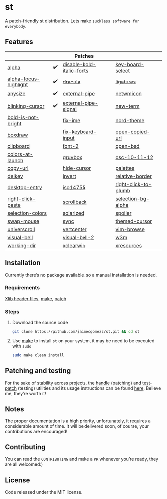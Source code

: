 # st
A patch-friendly [st](https://st.suckless.org/) distribution. Lets make `suckless software for everybody`.



## Features

|                                                              |      | Patches                                                      |      |                                                              |      |
| ------------------------------------------------------------ | ---- | ------------------------------------------------------------ | ---- | ------------------------------------------------------------ | ---- |
| [alpha](https://st.suckless.org/patches/alpha/)              | ✔️    | [disable-bold-italic-fonts](https://st.suckless.org/patches/disable_bold_italic_fonts/) |      | [key-board-select](https://st.suckless.org/patches/keyboard_select/) |      |
| [alpha-focus-highlight](https://st.suckless.org/patches/alpha_focus_highlight/) | ✔️    | [dracula](https://st.suckless.org/patches/dracula/)          |      | [ligatures](https://st.suckless.org/patches/ligatures/)      |      |
| [anysize](https://st.suckless.org/patches/anysize/)          | ✔️    | [external-pipe](https://st.suckless.org/patches/externalpipe/) |      | [netwmicon](https://st.suckless.org/patches/netwmicon/)      |      |
| [blinking-cursor](https://st.suckless.org/patches/blinking_cursor/) | ✔️    | [external-pipe-signal](https://st.suckless.org/patches/externalpipe-signal/) |      | [new-term](https://st.suckless.org/patches/newterm/)         |      |
| [bold-is-not-bright](https://st.suckless.org/patches/bold-is-not-bright/) |      | [fix-ime](https://st.suckless.org/patches/fix_ime/)          |      | [nord-theme](https://st.suckless.org/patches/nordtheme/)     |      |
| [boxdraw](https://st.suckless.org/patches/boxdraw/)          |      | [fix-keyboard-input](https://st.suckless.org/patches/fix_keyboard_input/) |      | [open-copied-url](https://st.suckless.org/patches/open_copied_url/) |      |
| [clipboard](https://st.suckless.org/patches/clipboard/)      |      | [font-2](https://st.suckless.org/patches/font2/)             |      | [open-bsd](https://st.suckless.org/patches/openbsd/)         |      |
| [colors-at-launch](https://st.suckless.org/patches/colors_at_launch/) |      | [gruvbox](https://st.suckless.org/patches/gruvbox/)          |      | [osc-10-11-12](https://st.suckless.org/patches/osc_10_11_12/) |      |
| [copy-url](https://st.suckless.org/patches/copyurl/)         |      | [hide-cursor](https://st.suckless.org/patches/hidecursor/)   |      | [palettes](https://st.suckless.org/patches/palettes/)        |      |
| [delkey](https://st.suckless.org/patches/delkey/)            |      | [invert](https://st.suckless.org/patches/invert/)            |      | [relative-border](https://st.suckless.org/patches/relativeborder/) |      |
| [desktop-entry](https://st.suckless.org/patches/desktopentry/) |      | [iso14755](https://st.suckless.org/patches/iso14755/)        |      | [right-click-to-plumb](https://st.suckless.org/patches/right_click_to_plumb/) |      |
| [right-click-paste](https://st.suckless.org/patches/rightclickpaste/) |      | [scrollback](https://st.suckless.org/patches/scrollback/)    |      | [selection-bg-alpha](https://st.suckless.org/patches/selectionbg-alpha/) |      |
| [selection-colors](https://st.suckless.org/patches/selectioncolors/) |      | [solarized](https://st.suckless.org/patches/solarized/)      |      | [spoiler](https://st.suckless.org/patches/spoiler/)          |      |
| [swap-mouse](https://st.suckless.org/patches/swapmouse/)     |      | [sync](https://st.suckless.org/patches/sync/)                |      | [themed-cursor](https://st.suckless.org/patches/themed_cursor/) |      |
| [universcroll](https://st.suckless.org/patches/universcroll/) |      | [vertcenter](https://st.suckless.org/patches/vertcenter/)    |      | [vim-browse](https://st.suckless.org/patches/vim_browse/)    |      |
| [visual-bell](https://st.suckless.org/patches/visualbell/)   |      | [visual-bell-2](https://st.suckless.org/patches/visualbell2/) |      | [w3m](https://st.suckless.org/patches/w3m/)                  |      |
| [working-dir](https://st.suckless.org/patches/workingdir/)   |      | [xclearwin](https://st.suckless.org/patches/xclearwin/)      |      | [xresources](https://st.suckless.org/patches/xresources/)    |      |



## Installation

Currently there’s no package available, so a manual installation is needed.

### Requirements

[Xlib header files](https://tronche.com/gui/x/xlib/introduction/header.html), [make](https://www.gnu.org/software/make/), [patch](https://man7.org/linux/man-pages/man1/patch.1.html)

### Steps


1. Download the source code

   ```sh
   git clone https://github.com/jaimecgomezz/st.git && cd st
   ```

2. Use [make](https://www.gnu.org/software/make/) to install `st` on your system, it may be need to be executed with `sudo`

   ```sh
   sudo make clean install
   ```



## Patching and testing

For the sake of stability across projects, the [handle](https://github.com/jaimecgomezz/suckless-patchers/blob/master/handle) (patching) and [test-patch](https://github.com/jaimecgomezz/suckless-patchers/blob/master/test-patch) (testing) utilities and its usage instructions can be found [here](https://github.com/jaimecgomezz/suckless-patchers). Believe me, they’re worth it!



## Notes

The proper documentation is a high priority, unfortunately, it requires a considerable amount of time. It will be delivered soon, of course, your contributions are encouraged!




## Contributing

You can read the `CONTRIBUTING` and make a `PR` whenever you’re ready, they are all welcomed:)



## License

 Code released under the MIT license.

